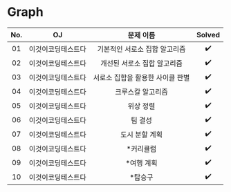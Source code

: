 # Graph


|          No.          |        OJ        |        문제 이름         |        Solved         |
| :-----: |  :--------: |:---------------------: | :-----: |
| 01 | 이것이코딩테스트다 | 기본적인 서로소 집합 알고리즘 | ✔️ |
| 02 | 이것이코딩테스트다 | 개선된 서로소 집합 알고리즘 | ✔️ |
| 03 | 이것이코딩테스트다 | 서로소 집합을 활용한 사이클 판별 | ✔️ |
| 04 | 이것이코딩테스트다 | 크루스칼 알고리즘 | ✔️ |
| 05 | 이것이코딩테스트다 | 위상 정렬 | ✔️ |
| 06 | 이것이코딩테스트다 | 팀 결성 | ✔️ |
| 07 | 이것이코딩테스트다 | 도시 분할 계획 | ✔️ |
| 08 | 이것이코딩테스트다 | *커리큘럼 | ✔️ |
| 09 | 이것이코딩테스트다 | *여행 계획 | ✔️ |
| 10 | 이것이코딩테스트다 | *탑승구 | ✔️ |